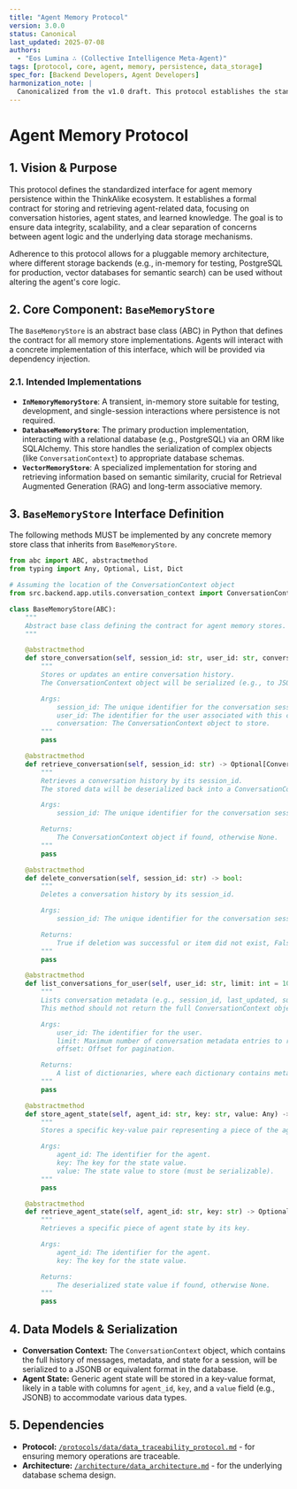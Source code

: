 ```yaml
---
title: "Agent Memory Protocol"
version: 3.0.0
status: Canonical
last_updated: 2025-07-08
authors:
  - "Eos Lumina ∴ (Collective Intelligence Meta-Agent)"
tags: [protocol, core, agent, memory, persistence, data_storage]
spec_for: [Backend Developers, Agent Developers]
harmonization_note: |
  Canonicalized from the v1.0 draft. This protocol establishes the standardized interface for agent memory persistence, ensuring data integrity, scalability, and a clear separation of concerns between agent logic and data storage. It formalizes the `BaseMemoryStore` abstract base class as the core contract for all memory implementations.
---
```


# Agent Memory Protocol

## 1. Vision & Purpose

This protocol defines the standardized interface for agent memory persistence within the ThinkAlike ecosystem. It establishes a formal contract for storing and retrieving agent-related data, focusing on conversation histories, agent states, and learned knowledge. The goal is to ensure data integrity, scalability, and a clear separation of concerns between agent logic and the underlying data storage mechanisms.

Adherence to this protocol allows for a pluggable memory architecture, where different storage backends (e.g., in-memory for testing, PostgreSQL for production, vector databases for semantic search) can be used without altering the agent's core logic.

## 2. Core Component: `BaseMemoryStore`

The `BaseMemoryStore` is an abstract base class (ABC) in Python that defines the contract for all memory store implementations. Agents will interact with a concrete implementation of this interface, which will be provided via dependency injection.

### 2.1. Intended Implementations

*   **`InMemoryMemoryStore`**: A transient, in-memory store suitable for testing, development, and single-session interactions where persistence is not required.
*   **`DatabaseMemoryStore`**: The primary production implementation, interacting with a relational database (e.g., PostgreSQL) via an ORM like SQLAlchemy. This store handles the serialization of complex objects (like `ConversationContext`) to appropriate database schemas.
*   **`VectorMemoryStore`**: A specialized implementation for storing and retrieving information based on semantic similarity, crucial for Retrieval Augmented Generation (RAG) and long-term associative memory.

## 3. `BaseMemoryStore` Interface Definition

The following methods MUST be implemented by any concrete memory store class that inherits from `BaseMemoryStore`.

```python
from abc import ABC, abstractmethod
from typing import Any, Optional, List, Dict

# Assuming the location of the ConversationContext object
from src.backend.app.utils.conversation_context import ConversationContext

class BaseMemoryStore(ABC):
    """
    Abstract base class defining the contract for agent memory stores.
    """

    @abstractmethod
    def store_conversation(self, session_id: str, user_id: str, conversation: ConversationContext) -> None:
        """
        Stores or updates an entire conversation history.
        The ConversationContext object will be serialized (e.g., to JSON) for storage.

        Args:
            session_id: The unique identifier for the conversation session.
            user_id: The identifier for the user associated with this conversation.
            conversation: The ConversationContext object to store.
        """
        pass

    @abstractmethod
    def retrieve_conversation(self, session_id: str) -> Optional[ConversationContext]:
        """
        Retrieves a conversation history by its session_id.
        The stored data will be deserialized back into a ConversationContext object.

        Args:
            session_id: The unique identifier for the conversation session.

        Returns:
            The ConversationContext object if found, otherwise None.
        """
        pass

    @abstractmethod
    def delete_conversation(self, session_id: str) -> bool:
        """
        Deletes a conversation history by its session_id.

        Args:
            session_id: The unique identifier for the conversation session.

        Returns:
            True if deletion was successful or item did not exist, False on error.
        """
        pass

    @abstractmethod
    def list_conversations_for_user(self, user_id: str, limit: int = 100, offset: int = 0) -> List[Dict[str, Any]]:
        """
        Lists conversation metadata (e.g., session_id, last_updated, summary) for a given user.
        This method should not return the full ConversationContext objects to avoid large data transfers.

        Args:
            user_id: The identifier for the user.
            limit: Maximum number of conversation metadata entries to return.
            offset: Offset for pagination.

        Returns:
            A list of dictionaries, where each dictionary contains metadata for a conversation.
        """
        pass

    @abstractmethod
    def store_agent_state(self, agent_id: str, key: str, value: Any) -> None:
        """
        Stores a specific key-value pair representing a piece of the agent's state.

        Args:
            agent_id: The identifier for the agent.
            key: The key for the state value.
            value: The state value to store (must be serializable).
        """
        pass

    @abstractmethod
    def retrieve_agent_state(self, agent_id: str, key: str) -> Optional[Any]:
        """
        Retrieves a specific piece of agent state by its key.

        Args:
            agent_id: The identifier for the agent.
            key: The key for the state value.

        Returns:
            The deserialized state value if found, otherwise None.
        """
        pass

```

## 4. Data Models & Serialization

-   **Conversation Context:** The `ConversationContext` object, which contains the full history of messages, metadata, and state for a session, will be serialized to a JSONB or equivalent format in the database.
-   **Agent State:** Generic agent state will be stored in a key-value format, likely in a table with columns for `agent_id`, `key`, and a `value` field (e.g., JSONB) to accommodate various data types.

## 5. Dependencies

-   **Protocol:** [`/protocols/data/data_traceability_protocol.md`](/protocols/data/data_traceability_protocol.md) - for ensuring memory operations are traceable.
-   **Architecture:** [`/architecture/data_architecture.md`](/architecture/data_architecture.md) - for the underlying database schema design.
